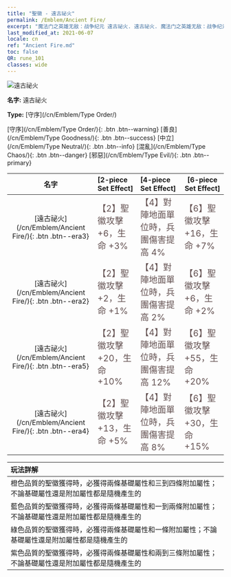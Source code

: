 ```yaml
---
title: "聖徽 - 遠古祕火"
permalink: /Emblem/Ancient Fire/
excerpt: "魔法门之英雄无敌：战争纪元 遠古祕火. 遠古祕火. 魔法门之英雄无敌：战争纪元 聖徽 遠古祕火. 魔法门之英雄无敌：战争纪元 守序 遠古祕火"
last_modified_at: 2021-06-07
locale: cn
ref: "Ancient Fire.md"
toc: false
QR: rune_101
classes: wide
---
```


  ![遠古祕火](/images/r/rune_icon_101.png)

 **名字:** 遠古祕火

 **Type:** [守序](/cn/Emblem/Type Order/)

  [守序](/cn/Emblem/Type Order/){: .btn .btn--warning}   [善良](/cn/Emblem/Type Goodness/){: .btn .btn--success}   [中立](/cn/Emblem/Type Neutral/){: .btn .btn--info}   [混亂](/cn/Emblem/Type Chaos/){: .btn .btn--danger}   [邪惡](/cn/Emblem/Type Evil/){: .btn .btn--primary} 

  |  名字    | [2-piece Set Effect] | [4-piece Set Effect] | [6-piece Set Effect]  | 
  |:-----------------------:|:-------------------|:-----------------|----------------| 
  | [遠古祕火](/cn/Emblem/Ancient Fire/){: .btn .btn--era3} | <span style="color: #645252;font-size:20px">【2】聖徽攻擊 +6，生命 +3%</span> | <span style="color: #645252;font-size:20px">【4】對陣地面單位時，兵團傷害提高 4%</span> | <span style="color: #645252;font-size:20px">【6】聖徽攻擊 +16，生命 +7%</span> | 
  | [遠古祕火](/cn/Emblem/Ancient Fire/){: .btn .btn--era2} | <span style="color: #645252;font-size:20px">【2】聖徽攻擊 +2，生命 +1%</span> | <span style="color: #645252;font-size:20px">【4】對陣地面單位時，兵團傷害提高 2%</span> | <span style="color: #645252;font-size:20px">【6】聖徽攻擊 +6，生命 +2%</span> | 
  | [遠古祕火](/cn/Emblem/Ancient Fire/){: .btn .btn--era5} | <span style="color: #645252;font-size:20px">【2】聖徽攻擊 +20，生命 +10%</span> | <span style="color: #645252;font-size:20px">【4】對陣地面單位時，兵團傷害提高 12%</span> | <span style="color: #645252;font-size:20px">【6】聖徽攻擊 +55，生命 +20%</span> | 
  | [遠古祕火](/cn/Emblem/Ancient Fire/){: .btn .btn--era4} | <span style="color: #645252;font-size:20px">【2】聖徽攻擊 +13，生命 +5%</span> | <span style="color: #645252;font-size:20px">【4】對陣地面單位時，兵團傷害提高 8%</span> | <span style="color: #645252;font-size:20px">【6】聖徽攻擊 +30，生命 +15%</span> | 

  |         玩法詳解            | 
  |:-------------------------------|
  | 橙色品質的聖徽獲得時，必獲得兩條基礎屬性和三到四條附加屬性；不論基礎屬性還是附加屬性都是隨機產生的 |
  | 藍色品質的聖徽獲得時，必獲得兩條基礎屬性和一到兩條附加屬性；不論基礎屬性還是附加屬性都是隨機產生的 |
  | 綠色品質的聖徽獲得時，必獲得兩條基礎屬性和一條附加屬性；不論基礎屬性還是附加屬性都是隨機產生的 |
  | 紫色品質的聖徽獲得時，必獲得兩條基礎屬性和兩到三條附加屬性；不論基礎屬性還是附加屬性都是隨機產生的 |
